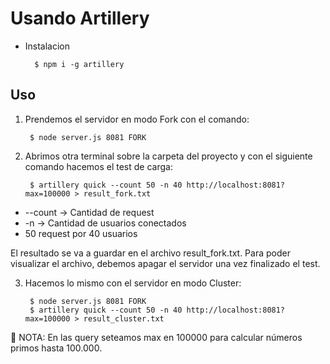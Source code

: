 # Usando Artillery

- Instalacion

		$ npm i -g artillery

## Uso

1. Prendemos el servidor en modo Fork con el comando:

		$ node server.js 8081 FORK

2. Abrimos otra terminal sobre la carpeta del proyecto y con el siguiente comando hacemos el test de carga:

		$ artillery quick --count 50 -n 40 http://localhost:8081?max=100000 > result_fork.txt

- --count -> Cantidad de request
- -n -> Cantidad de usuarios conectados
- 50 request por 40 usuarios

El resultado se va a guardar en el archivo result_fork.txt. Para poder visualizar el archivo, debemos apagar el servidor una vez finalizado el test.

3. Hacemos lo mismo con el servidor en modo Cluster:

		$ node server.js 8081 FORK
		$ artillery quick --count 50 -n 40 http://localhost:8081?max=100000 > result_cluster.txt

📝 NOTA: En las query seteamos max en 100000 para calcular números primos hasta 100.000.


